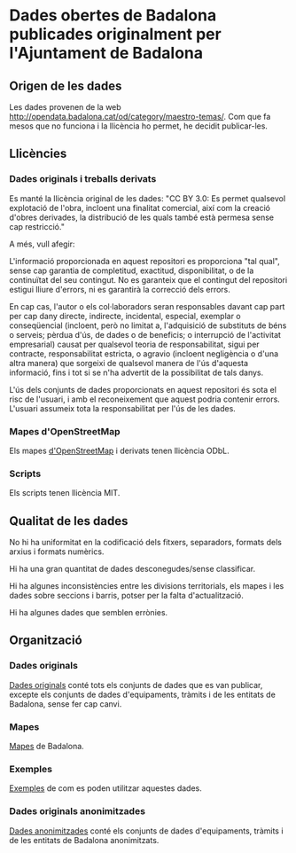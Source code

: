 # Dades obertes de Badalona publicades originalment per l'Ajuntament de Badalona

## Origen de les dades

Les dades provenen de la web http://opendata.badalona.cat/od/category/maestro-temas/. Com que fa mesos que no funciona i la llicència ho permet, he decidit publicar-les.

## Llicències

### Dades originals i treballs derivats

Es manté la llicència original de les dades: "CC BY 3.0: Es permet qualsevol explotació de l'obra, incloent una finalitat comercial, així com la creació d'obres derivades, la distribució de les quals també està permesa sense cap restricció."

A més, vull afegir:

L'informació proporcionada en aquest repositori es proporciona "tal qual", sense cap garantia de completitud, exactitud, disponibilitat, o de la continuïtat del seu contingut. No es garanteix que el contingut del repositori estigui lliure d'errors, ni es garantirà la correcció dels errors.

En cap cas, l'autor o els col·laboradors seran responsables davant cap part per cap dany directe, indirecte, incidental, especial, exemplar o conseqüencial (incloent, però no limitat a, l'adquisició de substituts de béns o serveis; pèrdua d'ús, de dades o de beneficis; o interrupció de l'activitat empresarial) causat per qualsevol teoria de responsabilitat, sigui per contracte, responsabilitat estricta, o agravio (incloent negligència o d'una altra manera) que sorgeixi de qualsevol manera de l'ús d'aquesta informació, fins i tot si se n'ha advertit de la possibilitat de tals danys.

L'ús dels conjunts de dades proporcionats en aquest repositori és sota el risc de l'usuari, i amb el reconeixement que aquest podria contenir errors. L'usuari assumeix tota la responsabilitat per l'ús de les dades.

### Mapes d'OpenStreetMap
Els mapes [d'OpenStreetMap](https://www.openstreetmap.org) i derivats tenen llicència ODbL.

### Scripts
Els scripts tenen llicència MIT.

## Qualitat de les dades

No hi ha uniformitat en la codificació dels fitxers, separadors, formats dels arxius i formats numèrics.

Hi ha una gran quantitat de dades desconegudes/sense classificar.

Hi ha algunes inconsistències entre les divisions territorials, els mapes i les dades sobre seccions i barris, potser per la falta d'actualització.

Hi ha algunes dades que semblen errònies.

## Organització

### Dades originals
[Dades originals](dades_originals/) conté tots els conjunts de dades que es van publicar, excepte els conjunts de dades d'equipaments, tràmits i de les entitats de Badalona, sense fer cap canvi.

### Mapes
[Mapes](mapes/) de Badalona.

### Exemples
[Exemples](exemples/) de com es poden utilitzar aquestes dades.

### Dades originals anonimitzades
[Dades anonimitzades](dades_anonimitzades/) conté els conjunts de dades d'equipaments, tràmits i de les entitats de Badalona anonimitzats.